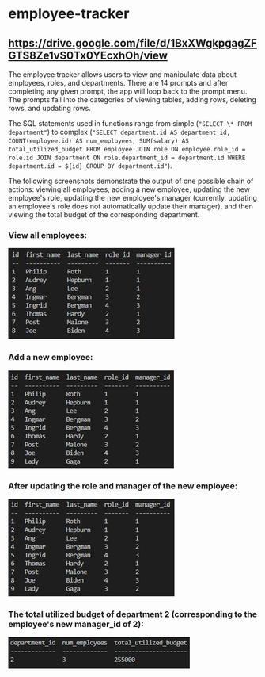 # employee-tracker

## https://drive.google.com/file/d/1BxXWgkpgagZFGTS8Ze1vS0Tx0YEcxhOh/view

The employee tracker allows users to view and manipulate data about employees, roles, and departments. There are 14 prompts and after completing any given prompt, the app will loop back to the prompt menu. The prompts fall into the categories of viewing tables, adding rows, deleting rows, and updating rows.

The SQL statements used in functions range from simple (`"SELECT \* FROM department"`) to complex (`"SELECT department.id AS department_id, COUNT(employee.id) AS num_employees, SUM(salary) AS total_utilized_budget FROM employee JOIN role ON employee.role_id = role.id JOIN department ON role.department_id = department.id WHERE department.id = ${id} GROUP BY department.id"`).

The following screenshots demonstrate the output of one possible chain of actions: viewing all employees, adding a new employee, updating the new employee's role, updating the new employee's manager (currently, updating an employee's role does not automatically update their manager), and then viewing the total budget of the corresponding department.

### View all employees:

![](Assets/view-all-employees.jpg)

### Add a new employee:

![](Assets/new-employee.jpg)

### After updating the role and manager of the new employee:

![](Assets/new-employee-role-manager.jpg)

### The total utilized budget of department 2 (corresponding to the employee's new manager_id of 2):

![](Assets/budget-department-2.jpg)
